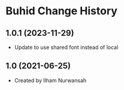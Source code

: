 Buhid Change History
====================

1.0.1 (2023-11-29)
----------------
* Update to use shared font instead of local

1.0 (2021-06-25)
----------------
* Created by Ilham Nurwansah
